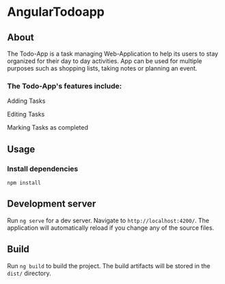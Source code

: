 # AngularTodoapp

<h2>About</h2>
<p>The Todo-App is a task managing Web-Application to help its users to stay organized for their day to day activities. App can be used for multiple purposes such as shopping lists, taking notes or planning an event.</p>

<h3>The Todo-App's features include:</h3>

<p>
Adding Tasks
</p>

<p>
Editing Tasks
</p>
<p>
Marking Tasks as completed
</p>

## Usage

### Install dependencies

```
npm install
```

## Development server

Run `ng serve` for a dev server. Navigate to `http://localhost:4200/`. The application will automatically reload if you change any of the source files.

## Build

Run `ng build` to build the project. The build artifacts will be stored in the `dist/` directory.
